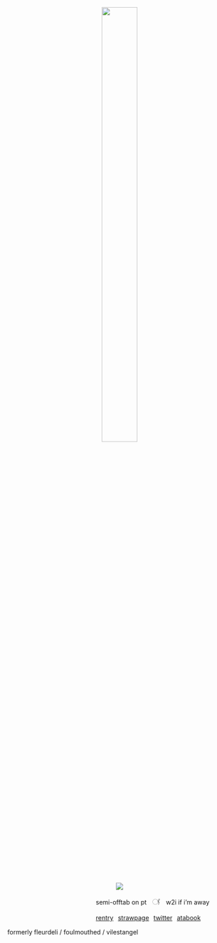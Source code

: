 <p align="center"><img src="https://files.catbox.moe/5kw9tv.png" width="40%" height="50%"></p>
<p align="center"><img src="https://komarev.com/ghpvc/?username=fleurdeli&color=e0b590&style=for-the-badge&label=(⁠*⁠´.｀⁠*⁠)&style=plastic"></p>


⠀⠀⠀⠀⠀⠀⠀⠀⠀⠀⠀⠀⠀⠀⠀⠀⠀⠀   ⠀semi-offtab on ptㅤ𓋜ㅤw2i if i’m away


⠀⠀⠀⠀⠀⠀⠀⠀⠀⠀⠀⠀⠀⠀⠀     ⠀⠀⠀⠀[rentry](https://rentry.co/moeman)⠀[strawpage](https://neapolitanpup.straw.page)⠀[twitter](https://x.com/dearestpatient)⠀[atabook](https://mors.atabook.org)
ㅤ






formerly fleurdeli / foulmouthed / vilestangel
